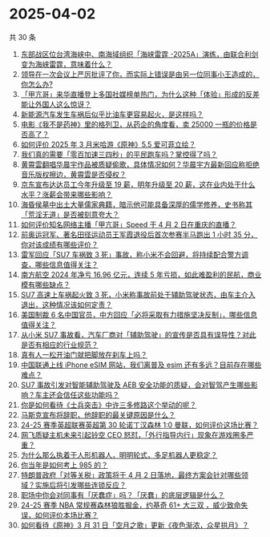 # 2025-04-02

共 30 条

<!-- BEGIN ZHIHUVIDEO -->
<!-- 最后更新时间 Wed Apr 02 2025 19:10:59 GMT+0800 (China Standard Time) -->
1. [东部战区位台湾海峡中、南海域组织「海峡雷霆 -2025A」演练，由联合利剑变为海峡雷霆，意味着什么？](https://www.zhihu.com/question/1890675416567641364)
1. [领导在一次会议上严厉批评了你，而实际上错误是由另一位同事小王造成的，你怎么办?](https://www.zhihu.com/question/1890152838069445220)
1. [「甲亢哥」来华直播登上多国社媒榜单热门，为什么这种「体验」形成的反差能让外国人这么惊讶？](https://www.zhihu.com/question/1890105053098009745)
1. [新能源汽车发生车祸后似乎比油车更容易起火，是这样吗？](https://www.zhihu.com/question/1890395295365427794)
1. [电影《我不是药神》里的格列卫，从药企的角度看，卖 25000 一瓶的价格是否高了？](https://www.zhihu.com/question/284130542)
1. [如何评价 2025 年 3 月米哈游《原神》5.5 爱可菲立绘？](https://www.zhihu.com/question/1890105194609607880)
1. [我们真的需要「零百加速三四秒」的平民跑车吗？掌控得了吗？](https://www.zhihu.com/question/1890428133892671408)
1. [黄霄雲翻唱华晨宇作品被质疑偷歌，具体情况如何？华晨宇方最新回应称拒绝音乐版权擦边，黄霄雲是否侵权？](https://www.zhihu.com/question/1890054557519816321)
1. [京东宣布达达员工今年升级至 19 薪，明年升级至 20 薪，这在业内处于什么水平？涨薪会带来哪些影响？](https://www.zhihu.com/question/1890718764514927351)
1. [海昏侯墓中出土大量儒家典籍，暗示他可能具备深厚的儒学修养，史书称其「荒淫无道」是否被刻意夸大？](https://www.zhihu.com/question/1888651011868062054)
1. [如何评价知名网络主播「甲亢哥」Speed 于 4 月 2 日在重庆的直播？](https://www.zhihu.com/question/1890752343743639634)
1. [前奥运冠军、著名田径运动员王军霞退役后首次参赛半马跑出 1 小时  35 分，你对该成绩有哪些评价？](https://www.zhihu.com/question/1890112503347912883)
1. [雷军回应「SU7 车祸致 3 死」事故，称小米不会回避，将持续配合警方调查，哪些信息值得关注？](https://www.zhihu.com/question/1890530245590872712)
1. [南方航空 2024 年净亏 16.96 亿元，连续 5 年亏损，如此难盈利的民航，商业模有哪些缺点？](https://www.zhihu.com/question/1888549513762922527)
1. [SU7 高速上车祸起火致 3 死，小米称事故前处于辅助驾驶状态，由车主介入退出，这种情况该如何定责？](https://www.zhihu.com/question/1890446748742285164)
1. [美国制裁 6 名中国官员，中方回应「必将采取有力措施坚决反制」，哪些信息值得关注？](https://www.zhihu.com/question/1890306808121357889)
1. [从小米 SU7 事故看，汽车厂商对「辅助驾驶」的宣传是否具有误导性？对此是否有相应的行业规范？](https://www.zhihu.com/question/1890557246695501991)
1. [真有人一松开油门就把脚放在刹车上吗？](https://www.zhihu.com/question/664339031)
1. [中国联通上线 iPhone eSIM 网站，我们离普及 esim 还有多远？目前存在哪些难点？](https://www.zhihu.com/question/1890353242971530961)
1. [SU7 事故引发对智能辅助驾驶及 AEB 安全功能的质疑，会对智驾产生哪些影响？车主还会信任这些功能吗？](https://www.zhihu.com/question/1890552979020537873)
1. [你是如何看待《士兵突击》中许三多修路这个举动的呢？](https://www.zhihu.com/question/15379768190)
1. [马斯克宣布将辞职，他辞职的最关键原因是什么？](https://www.zhihu.com/question/1890419158094698040)
1. [24-25 赛季英超联赛英超第 30 轮诺丁汉森林 1:0 曼联，如何评价这场比赛？](https://www.zhihu.com/question/1890659265351501709)
1. [网飞质疑主机未来引起铃空 CEO 怒怼，「外行指导内行」现象在游戏圈多严重？](https://www.zhihu.com/question/1890190214586147044)
1. [为什么那么执着于人形机器人，明明轮式，多足机器人更稳定？](https://www.zhihu.com/question/6850113260)
1. [你当年是如何考上 985 的？](https://www.zhihu.com/question/1889412430439904058)
1. [特朗普政府「对等关税」政策将于 4 月 2 日落地，最终方案会针对哪些领域？实施后将引发哪些连锁反应？](https://www.zhihu.com/question/1890699591776712072)
1. [职场中你会对同事有「厌蠢症」吗？「厌蠢」的底层逻辑是什么？](https://www.zhihu.com/question/1890431399649043010)
1. [24-25 赛季 NBA 常规赛森林狼胜掘金，约基奇 61+ 大三双 ，威少致命失误，如何评价本场比赛？](https://www.zhihu.com/question/1890707894518936402)
1. [如何看待《原神》3 月 31 日「空月之歌」更新《夜色渐浓，众星拱月》？](https://www.zhihu.com/question/1889980574350958791)
<!-- END ZHIHUVIDEO -->
